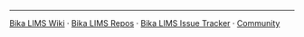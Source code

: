 ***
[Bika LIMS Wiki](https://github.com/bikalabs/Bika-LIMS/wiki) · [Bika LIMS Repos](https://github.com/bikalabs/Bika-LIMS) · [Bika LIMS Issue Tracker](https://jira.bikalabs.com/secure/Dashboard.jspa) · [Community](https://github.com/bikalabs/Bika-LIMS/wiki/Community)